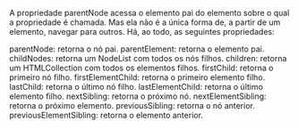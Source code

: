 A propriedade parentNode acessa o elemento pai do elemento sobre o qual a propriedade é chamada. Mas ela não é a única forma de, a partir de um elemento, navegar para outros.
Há, ao todo, as seguintes propriedades:




parentNode: retorna o nó pai.
parentElement: retorna o elemento pai.
childNodes: retorna um NodeList com todos os nós filhos.
children: retorna um HTMLCollection com todos os elementos filhos.
firstChild: retorna o primeiro nó filho.
firstElementChild: retorna o primeiro elemento filho.
lastChild: retorna o último nó filho.
lastElementChild: retorna o último elemento filho.
nextSibling: retorna o próximo nó.
nextElementSibling: retorna o próximo elemento.
previousSibling: retorna o nó anterior.
previousElementSibling: retorna o elemento anterior.
